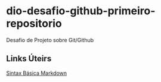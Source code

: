 # dio-desafio-github-primeiro-repositorio
Desafio de Projeto sobre Git/Github

## Links Úteirs
[Sintax Básica Markdown](https://www.markdownguide.org/basic-syntax/)
